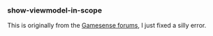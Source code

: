 ### show-viewmodel-in-scope

This is originally from the [Gamesense forums](https://gamesense.pub/forums/viewtopic.php?id=33948), I just fixed a silly error.